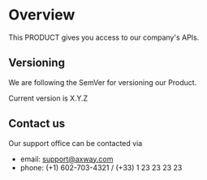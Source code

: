 # Overview

This PRODUCT gives you access to our company's APIs.

## Versioning

We are following the SemVer for versioning our Product.

Current version is X.Y.Z

## Contact us

Our support office can be contacted via

* email: support@axway.com
* phone: (+1) 602-703-4321 / (+33) 1 23 23 23 23